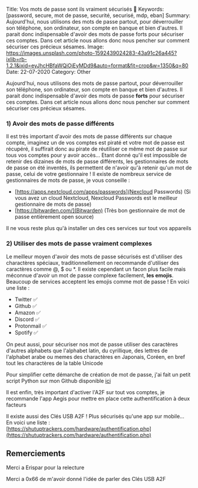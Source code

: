 Title: Vos mots de passe sont ils vraiment sécurisés 🔐
Keywords: [password, secure, mot de passe, securité, securisé, mdp, eban]
Summary: Aujourd'hui, nous utilisons des mots de passe partout, pour déverrouiller son téléphone, son ordinateur, son compte en banque et bien d'autres. Il parait donc indispensable d'avoir des mots de passe forts pour sécuriser ces comptes. Dans cet article nous allons donc nous pencher sur comment sécuriser ces précieux sésames.
Image: https://images.unsplash.com/photo-1592439024283-43a91c26a445?ixlib=rb-1.2.1&ixid=eyJhcHBfaWQiOjEyMDd9&auto=format&fit=crop&w=1350&q=80
Date: 22-07-2020
Category: Other

Aujourd'hui, nous utilisons des mots de passe partout, pour déverrouiller son téléphone, son ordinateur, son compte en banque et bien d'autres. Il parait donc indispensable d'avoir des mots de passe **forts** pour sécuriser ces comptes. Dans cet article nous allons donc nous pencher sur comment sécuriser ces précieux sésames.

### 1) Avoir des mots de passe différents

Il est très important d'avoir des mots de passe différents sur chaque compte, imaginez un de vos comptes est piraté et votre mot de passe est récupéré, il suffirait donc au pirate de réutiliser ce même mot de passe sur tous vos comptes pour y avoir accès… Etant donné qu'il est impossible de retenir des dizaines de mots de passe différents, les gestionnaires de mots de passe on été inventés, ils permettent de n'avoir qu'à retenir qu'un mot de passe, celui de votre gestionnaire ! Il existe de nombreux service de gestionnaires de mots de passe, je vous conseille :

  - [https://apps.nextcloud.com/apps/passwords](Nexcloud Passwords) (Si vous avez un cloud Nextcloud, Nexcloud Passwords est le meilleur gestionnaire de mots de passe)
  - [https://bitwarden.com/](Bitwarden) (Très bon gestionnaire de mot de passe entièrement open source)

Il ne vous reste plus qu'à installer un des ces services sur tout vos appareils

### 2) Utiliser des mots de passe vraiment complexes

Le meilleur moyen d'avoir des mots de passe sécurisés est d'utiliser des charactères spéciaux, traditionnellement on recommande d'utiliser des caractères comme @, $ ou \*.
Il existe cependant un facon plus facile mais méconnue d'avoir un mot de passe complexe facilement, **les emojis**.
Beaucoup de services acceptent les emojis comme mot de passe ! En voici une liste :

  - Twitter ✅
  - Github ✅
  - Amazon ✅
  - Discord ✅
  - Protonmail ✅
  - Spotify ✅

On peut aussi, pour sécuriser nos mot de passe utiliser des caractères d'autres alphabets que l'alphabet latin, du cyrillique, des lettres de l'alphabet arabe ou memes des charactères en Japonais, Coréen, en bref tout les charactères de la table Unicode

Pour simplifier cette démarche de création de mot de passe, j'ai fait un petit script Python sur mon Github disponible [ici](https://github.com/ebanDev/unicode-password-generator)

Il est enfin, très important d'activer l'A2F sur tout vos comptes, je recommande l'app Aegis pour mettre en place cette authentification à deux facteurs

Il existe aussi des Clés USB A2F ! Plus sécurisés qu'une app sur mobile... En voici une liste : [https://shutuptrackers.com/hardware/authentification.php](https://shutuptrackers.com/hardware/authentification.php)

## Remerciements

Merci a Erispar pour la relecture

Merci a 0x66 de m'avoir donné l'idée de parler des Clés USB A2F

